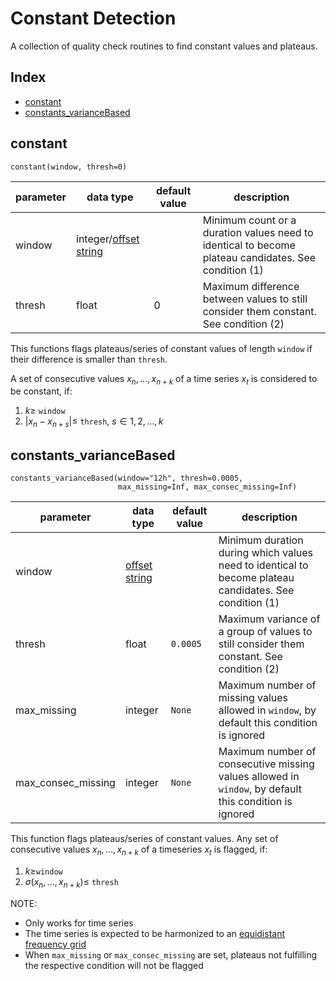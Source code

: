 # Constant Detection

A collection of quality check routines to find constant values and plateaus.

## Index

- [constant](#constant)
- [constants_varianceBased](#constants_variancebased)


## constant

```
constant(window, thresh=0)
```

| parameter | data type                                                             | default value | description                                                                                          |
|-----------|-----------------------------------------------------------------------|---------------|------------------------------------------------------------------------------------------------------|
| window    | integer/[offset string](docs/ParameterDescriptions.md#offset-strings) |               | Minimum count or a duration values need to identical to become plateau candidates. See condition (1) |
| thresh    | float                                                                 |             0 | Maximum difference between values to still consider them constant. See condition (2)                 |

This functions flags plateaus/series of constant values of length `window` if
their difference is smaller than `thresh`.

A set of consecutive values $`x_n, ..., x_{n+k}`$ of a time series $`x_t`$
is considered to be constant, if:
1. $`k \ge `$ `window`
2. $`|x_n - x_{n+s}| \le `$ `thresh`, $`s \in {1,2, ..., k}`$


## constants_varianceBased

```
constants_varianceBased(window="12h", thresh=0.0005,
                        max_missing=Inf, max_consec_missing=Inf)
```

| parameter          | data type                                                     | default value | description                                                                                            |
|--------------------|---------------------------------------------------------------|---------------|--------------------------------------------------------------------------------------------------------|
| window             | [offset string](docs/ParameterDescriptions.md#offset-strings) |               | Minimum duration during which values need to identical to become plateau candidates. See condition (1) |
| thresh             | float                                                         | `0.0005`      | Maximum variance of a group of values to still consider them constant. See condition (2)               |
| max_missing        | integer                                                       | `None`        | Maximum number of missing values allowed in `window`, by default this condition is ignored             |
| max_consec_missing | integer                                                       | `None`        | Maximum number of consecutive missing values allowed in `window`, by default this condition is ignored |


This function flags plateaus/series of constant values. Any set of consecutive values
$`x_n,..., x_{n+k}`$ of a timeseries $`x_t`$ is flagged, if:

1. $`k \ge `$`window`
2. $`\sigma(x_n,..., x_{n+k}) \le`$ `thresh`

NOTE:
- Only works for time series
- The time series is expected to be harmonized to an
  [equidistant frequency grid](docs/funcs/TimeSeriesHarmonization.md)
- When `max_missing` or `max_consec_missing` are set, plateaus not 
  fulfilling the respective condition will not be flagged
